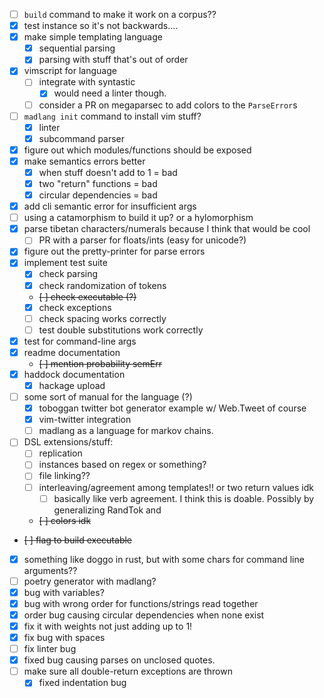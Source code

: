 - [ ] `build` command to make it work on a corpus??
- [x] test instance so it's not backwards....
- [x] make simple templating language
    - [x] sequential parsing
    - [x] parsing with stuff that's out of order
- [x] vimscript for language
    - [ ] integrate with syntastic
      - [x] would need a linter though. 
    - [ ] consider a PR on megaparsec to add colors to the `ParseError`s
- [ ] `madlang init` command to install vim stuff? 
  - [x] linter
  - [x] subcommand parser
- [x] figure out which modules/functions should be exposed
- [x] make semantics errors better
    - [x] when stuff doesn't add to 1 = bad
    - [x] two "return" functions = bad
    - [x] circular dependencies = bad
- [x] add cli semantic error for insufficient args
- [ ] using a catamorphism to build it up? or a hylomorphism
- [x] parse tibetan characters/numerals because I think that would be cool
    - [ ] PR with a parser for floats/ints (easy for unicode?)
- [x] figure out the pretty-printer for parse errors
- [x] implement test suite
    - [x] check parsing
    - [x] check randomization of tokens
    - ~~[ ] check executable (?)~~
    - [x] check exceptions
    - [ ] check spacing works correctly
    - [ ] test double substitutions work correctly
- [x] test for command-line args
- [x] readme documentation
    - ~~[ ] mention probability semErr~~
- [x] haddock documentation
    - [x] hackage upload
- [ ] some sort of manual for the language (?)
    - [x] toboggan twitter bot generator example w/ Web.Tweet of course
    - [x] vim-twitter integration
    - [ ] madlang as a language for markov chains.
- [ ] DSL extensions/stuff:
    - [ ] replication
    - [ ] instances based on regex or something?
    - [ ] file linking??
    - [ ] interleaving/agreement among templates!! or two return values idk
        - [ ] basically like verb agreement. I think this is doable. Possibly by generalizing RandTok and 
    - ~~[ ] colors idk~~
- ~~[ ] flag to build executable~~
- [x] something like doggo in rust, but with some chars for command line arguments??
- [ ] poetry generator with madlang? 
- [x] bug with variables?
- [x] bug with wrong order for functions/strings read together
- [x] order bug causing circular dependencies when none exist
- [x] fix it with weights not just adding up to 1!
- [x] fix bug with spaces
- [ ] fix linter bug
- [x] fixed bug causing parses on unclosed quotes.
- [ ] make sure all double-return exceptions are thrown
  - [x] fixed indentation bug
